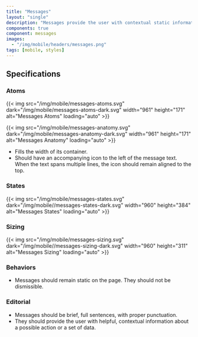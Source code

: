 ```yaml
---
title: "Messages"
layout: "single"
description: "Messages provide the user with contextual static information. They have a lower priority than a notification or prompt."
components: true
component: messages
images:
  - "/img/mobile/headers/messages.png"
tags: [mobile, styles]
---
```


## Specifications

### Atoms

{{< img src="/img/mobile/messages-atoms.svg" dark="/img/mobile/messages-atoms-dark.svg" width="961" height="171" alt="Messages Atoms" loading="auto" >}}

{{< img src="/img/mobile/messages-anatomy.svg" dark="/img/mobile/messages-anatomy-dark.svg" width="961" height="171" alt="Messages Anatomy" loading="auto" >}}

- Fills the width of its container.
- Should have an accompanying icon to the left of the message text. When the text spans multiple lines, the icon should remain aligned to the top.

### States

{{< img src="/img/mobile/messages-states.svg" dark="/img/mobile//messages-states-dark.svg" width="960" height="384" alt="Messages States" loading="auto" >}}

### Sizing

{{< img src="/img/mobile/messages-sizing.svg" dark="/img/mobile//messages-sizing-dark.svg" width="960" height="311" alt="Messages Sizing" loading="auto" >}}

### Behaviors

- Messages should remain static on the page. They should not be dismissible.

### Editorial

- Messages should be brief, full sentences, with proper punctuation.
- They should provide the user with helpful, contextual information about a possible action or a set of data.
